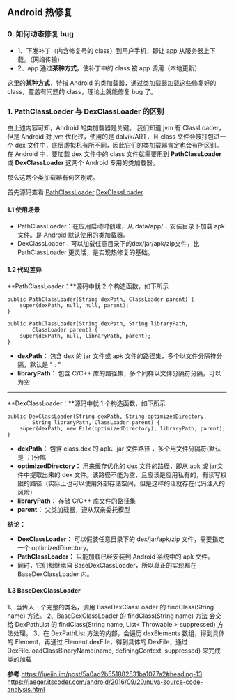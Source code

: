 ## Android 热修复

### 0. 如何动态修复 bug

- 1、下发补丁（内含修复号的 class）到用户手机，即让 app 从服务器上下载。（网络传输）
- 2、app 通过**某种方式**，使补丁中的 class 被 app 调用（本地更新）

这里的**某种方式**，特指 Android 的类加载器，通过类加载器加载这些修复好的 class，覆盖有问题的 class，理论上就能修复 bug 了。

### 1. PathClassLoader 与 DexClassLoader 的区别

由上述内容可知，Android 的类加载器是关键。
我们知道 jvm 有 ClassLoader，但是 Android 对 jvm 优化过，使用的是 dalvik/ART，且 class 文件会被打包进一个 dex 文件中，底层虚拟机有所不同，因此它们的类加载器肯定也会有所区别。
在 Android 中，要加载 dex 文件中的 class 文件就需要用到 **PathClassLoader** 或 **DexClassLoader** 这两个 Android 专用的类加载器。

那么这两个类加载器有何区别呢。

首先源码查看
[PathClassLoader](http://androidxref.com/5.0.0_r2/xref/libcore/dalvik/src/main/java/dalvik/system/PathClassLoader.java)
[DexClassLoader](http://androidxref.com/5.0.0_r2/xref/libcore/dalvik/src/main/java/dalvik/system/DexClassLoader.java)

#### 1.1 使用场景
- PathClassLoader：在应用启动时创建，从 data/app/... 安装目录下加载 apk 文件。是 Android 默认使用的类加载器。
- DexClassLoader：可以加载任意目录下的dex/jar/apk/zip文件，比 PathClassLoader 更灵活，是实现热修复的基础。

#### 1.2 代码差异

**PathClassLoader：**源码中就 2 个构造函数，如下所示
```
public PathClassLoader(String dexPath, ClassLoader parent) {
    super(dexPath, null, null, parent);
}

public PathClassLoader(String dexPath, String libraryPath,
        ClassLoader parent) {
    super(dexPath, null, libraryPath, parent);
}
```
- **dexPath：** 包含 dex 的 jar 文件或 apk 文件的路径集，多个以文件分隔符分隔，默认是 " : "
- **libraryPath：** 包含 C/C++ 库的路径集，多个同样以文件分隔符分隔，可以为空


- - -

**DexClassLoader：**源码中就 1 个构造函数，如下所示
```
public DexClassLoader(String dexPath, String optimizedDirectory,
        String libraryPath, ClassLoader parent) {
    super(dexPath, new File(optimizedDirectory), libraryPath, parent);
}
```
- **dexPath：** 包含 class.dex 的 apk、jar 文件路径 ，多个用文件分隔符(默认是 ：)分隔
- **optimizedDirectory：** 用来缓存优化的 dex 文件的路径，即从 apk 或 jar文件中提取出来的 dex 文件。该路径不能为空，且应该是应用私有的，有读写权限的路径（实际上也可以使用外部存储空间，但是这样的话就存在代码注入的风险）
- **libraryPath：** 存储 C/C++ 库文件的路径集
- **parent：** 父类加载器，遵从双亲委托模型

**结论：**
- **DexClassLoader：** 可以假装任意目录下的 dex/jar/apk/zip 文件，需要指定一个 optimizedDirectory。
- **PathClassLoader：** 只能加载已经安装到 Android 系统中的 apk 文件。
- 同时，它们都继承自 BaseDexClassLoader，所以真正的实现都在 BaseDexClassLoader 内。


#### 1.3 BaseDexClassLoader

1、当传入一个完整的类名，调用 BaseDexClassLoader 的 findClass(String name) 方法。
2、BaseDexClassLoader 的 findClass(String name) 方法 会交给 DexPathList 的 findClass(String name, List< Throwable > suppressed) 方法处理。
3、在 DexPathList 方法的内部，会遍历 dexElements 数组，得到具体的 Element，再通过 Element.dexFile，得到具体的 DexFile，通过 DexFile.loadClassBinaryName(name, definingContext, suppressed) 来完成类的加载






**参考**
https://juejin.im/post/5a0ad2b551882531ba1077a2#heading-13
https://jaeger.itscoder.com/android/2016/09/20/nuva-source-code-analysis.html
